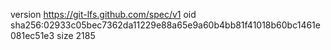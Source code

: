 version https://git-lfs.github.com/spec/v1
oid sha256:02933c05bec7362da11229e88a65e9a60b4bb81f41018b60bc1461e081ec51e3
size 2185
